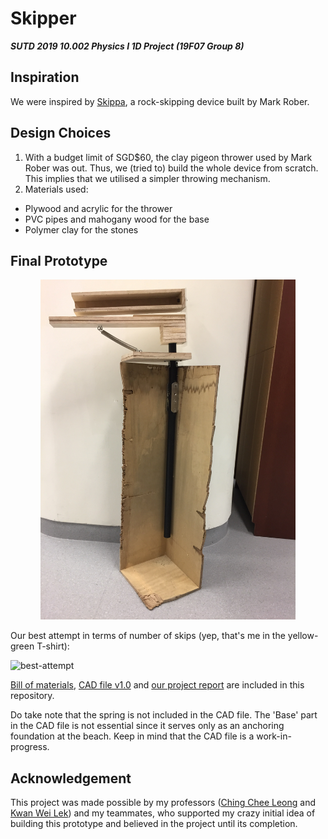 # Skipper

**_SUTD 2019 10.002 Physics I 1D Project (19F07 Group 8)_**

## Inspiration

We were inspired by [Skippa](https://youtu.be/M0_U1FHwACk "Skippa by Mark Rober"), a rock-skipping device built by Mark Rober.

## Design Choices

1. With a budget limit of SGD$60, the clay pigeon thrower used by Mark Rober was out. Thus, we (tried to) build the whole device from scratch. This implies that we utilised a simpler throwing mechanism.
2. Materials used:

  * Plywood and acrylic for the thrower
  * PVC pipes and mahogany wood for the base
  * Polymer clay for the stones


## Final Prototype

<p align="center">
    <img width="408" height="544" src="./assets/skipper-final-prototype.JPG"/>
</p>

Our best attempt in terms of number of skips (yep, that's me in the yellow-green T-shirt):

![best-attempt](./assets/skipper-best-attempt.gif)

[Bill of materials](./Skipper-BOM.xlsx), [CAD file v1.0](./Skipper-Assembly.step) and [our project report](./Physics_1D_F07-Grp08.pdf) are included in this repository.

Do take note that the spring is not included in the CAD file. The 'Base' part in the CAD file is not essential since it serves only as an anchoring foundation at the beach. Keep in mind that the CAD file is a work-in-progress.

## Acknowledgement

This project was made possible by my professors ([Ching Chee Leong](https://academics.sutd.edu.sg/faculty/ching-chee-leong/ "Ching Chee Leong") and [Kwan Wei Lek](https://epd.sutd.edu.sg/people/faculty/kwan-wei-lek "Kwan Wei Lek")) and my teammates, who supported my crazy initial idea of building this prototype and believed in the project until its completion.
